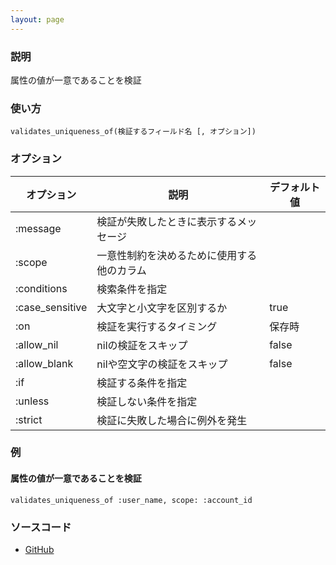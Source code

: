 ```yaml
---
layout: page
---
```

### 説明
属性の値が一意であることを検証

### 使い方
    validates_uniqueness_of(検証するフィールド名 [, オプション])

### オプション

オプション           | 説明                           | デフォルト値
----------------|------------------------------|-------
:message        | 検証が失敗したときに表示するメッセージ      |
:scope          | 一意性制約を決めるために使用する他のカラム |
:conditions     | 検索条件を指定                  |
:case_sensitive | 大文字と小文字を区別するか          | true
:on             | 検証を実行するタイミング         | 保存時
:allow_nil      | nilの検証をスキップ          | false
:allow_blank    | nilや空文字の検証をスキップ           | false
:if             | 検証する条件を指定                |
:unless         | 検証しない条件を指定               |
:strict         | 検証に失敗した場合に例外を発生      |

### 例
#### 属性の値が一意であることを検証
    validates_uniqueness_of :user_name, scope: :account_id

### ソースコード
* [GitHub](https://github.com/rails/rails/blob/98d33e3789adc098a1b866aee1d637660018270c/activerecord/lib/active_record/validations/uniqueness.rb#L224)